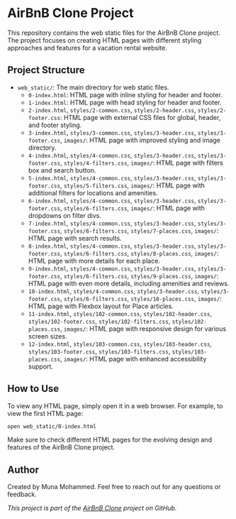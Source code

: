 # AirBnB Clone Project

This repository contains the web static files for the AirBnB Clone project. The project focuses on creating HTML pages with different styling approaches and features for a vacation rental website.

## Project Structure

- `web_static/`: The main directory for web static files.
  - `0-index.html`: HTML page with inline styling for header and footer.
  - `1-index.html`: HTML page with head styling for header and footer.
  - `2-index.html`, `styles/2-common.css`, `styles/2-header.css`, `styles/2-footer.css`: HTML page with external CSS files for global, header, and footer styling.
  - `3-index.html`, `styles/3-common.css`, `styles/3-header.css`, `styles/3-footer.css`, `images/`: HTML page with improved styling and image directory.
  - `4-index.html`, `styles/4-common.css`, `styles/3-header.css`, `styles/3-footer.css`, `styles/4-filters.css`, `images/`: HTML page with filters box and search button.
  - `5-index.html`, `styles/4-common.css`, `styles/3-header.css`, `styles/3-footer.css`, `styles/5-filters.css`, `images/`: HTML page with additional filters for locations and amenities.
  - `6-index.html`, `styles/4-common.css`, `styles/3-header.css`, `styles/3-footer.css`, `styles/6-filters.css`, `images/`: HTML page with dropdowns on filter divs.
  - `7-index.html`, `styles/4-common.css`, `styles/3-header.css`, `styles/3-footer.css`, `styles/6-filters.css`, `styles/7-places.css`, `images/`: HTML page with search results.
  - `8-index.html`, `styles/4-common.css`, `styles/3-header.css`, `styles/3-footer.css`, `styles/6-filters.css`, `styles/8-places.css`, `images/`: HTML page with more details for each place.
  - `9-index.html`, `styles/4-common.css`, `styles/3-header.css`, `styles/3-footer.css`, `styles/6-filters.css`, `styles/9-places.css`, `images/`: HTML page with even more details, including amenities and reviews.
  - `10-index.html`, `styles/4-common.css`, `styles/3-header.css`, `styles/3-footer.css`, `styles/6-filters.css`, `styles/10-places.css`, `images/`: HTML page with Flexbox layout for Place articles.
  - `11-index.html`, `styles/102-common.css`, `styles/102-header.css`, `styles/102-footer.css`, `styles/102-filters.css`, `styles/102-places.css`, `images/`: HTML page with responsive design for various screen sizes.
  - `12-index.html`, `styles/103-common.css`, `styles/103-header.css`, `styles/103-footer.css`, `styles/103-filters.css`, `styles/103-places.css`, `images/`: HTML page with enhanced accessibility support.

## How to Use

To view any HTML page, simply open it in a web browser. For example, to view the first HTML page:

```bash
open web_static/0-index.html
```

Make sure to check different HTML pages for the evolving design and features of the AirBnB Clone project.

## Author

Created by Muna Mohammed. Feel free to reach out for any questions or feedback.

*This project is part of the [AirBnB Clone](https://github.com/Muna-Saeed/AirBnB_clone) project on GitHub.*
